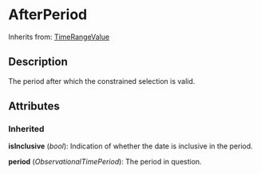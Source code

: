 
# AfterPeriod

Inherits from: [TimeRangeValue](TimeRangeValue.md)



## Description

The period after which the constrained selection is valid.


## Attributes

### Inherited

**isInclusive** (*bool*): Indication of whether the date is inclusive in the period.

**period** (*ObservationalTimePeriod*): The period in question.







